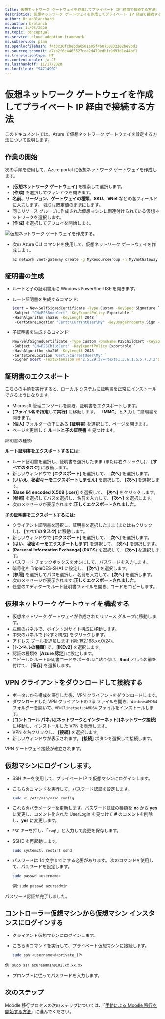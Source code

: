 ```yaml
---
title: 仮想ネットワーク ゲートウェイを作成してプライベート IP 経由で接続する方法
description: 仮想ネットワーク ゲートウェイを作成してプライベート IP 経由で接続する方法について説明します。
author: BrianBlanchard
ms.author: brblanch
ms.date: 11/06/2020
ms.topic: conceptual
ms.service: cloud-adoption-framework
ms.subservice: plan
ms.openlocfilehash: f4b3c36fcbebda0501a05f4b0751832202be9bd2
ms.sourcegitcommit: a7eb2f6c4465527cca2d479edbfc9d93d1e44bf1
ms.translationtype: HT
ms.contentlocale: ja-JP
ms.lasthandoff: 11/17/2020
ms.locfileid: "94714907"
---
```

# <a name="how-to-create-a-virtual-network-gateway-and-connect-through-a-private-ip"></a>仮想ネットワーク ゲートウェイを作成してプライベート IP 経由で接続する方法

このドキュメントでは、Azure で仮想ネットワーク ゲートウェイを設定する方法について説明します。

## <a name="getting-started"></a>作業の開始

次の手順を使用して、Azure portal に仮想ネットワーク ゲートウェイを作成します。

- **[仮想ネットワーク ゲートウェイ]** を検索して選択します。
- **[作成]** を選択してウィンドウを開きます。
- **名前、リージョン、ゲートウェイの種類、SKU**、**VNet** などの各フィールドに入力します。 残りは既定値のままにします。
- 同じリソース グループに作成された仮想マシンに関連付けられている仮想ネットワークを選択します。
- **[作成]** を選択してデプロイを開始します。

![仮想ネットワーク ゲートウェイを作成する。](images/vpn-gateway.png)

- 次の Azure CLI コマンドを使用して、仮想ネットワーク ゲートウェイを作成します。

    ```bash
    az network vnet-gateway create -g MyResourceGroup -n MyVnetGateway --public-ip-address MyGatewayIp --vnet MyVnet --gateway-type Vpn --sku VpnGw1 --vpn-type RouteBased --no-wait
    ```

## <a name="generate-certificates"></a>証明書の生成

- ルートと子の証明書用に Windows PowerShell ISE を開きます。

- ルート証明書を生成するコマンド:

  ```bash
  $cert = New-SelfSignedCertificate -Type Custom -KeySpec Signature `
  -Subject "CN=P2SRootCert" -KeyExportPolicy Exportable `
  -HashAlgorithm sha256 -KeyLength 2048 `
   -CertStoreLocation "Cert:\CurrentUser\My" -KeyUsageProperty Sign -KeyUsage CertSign
  ```

- 子証明書を生成するコマンド:

  ```bash
  New-SelfSignedCertificate -Type Custom -DnsName P2SChildCert -KeySpec Signature `
  -Subject "CN=P2SChildCert" -KeyExportPolicy Exportable `
  -HashAlgorithm sha256 -KeyLength 2048 `
  -CertStoreLocation "Cert:\CurrentUser\My" `
  -Signer $cert -TextExtension @("2.5.29.37={text}1.3.6.1.5.5.7.3.2")
  ```

## <a name="export-certificates"></a>証明書のエクスポート

こちらの手順を実行すると、ローカル システムに証明書を正常にインストールできるようになります。

- Microsoft 管理コンソールを開き、証明書をエクスポートします。
- **[ファイル名を指定して実行]** に移動します。 「**MMC**」と入力して証明書を開きます。
- **[個人]** フォルダーの下にある **[証明書]** を選択して、ページを開きます。
- ページを更新して **ルートと子の証明書** を見つけます。

証明書の種類:

**ルート証明書をエクスポートするには:**

- ルート証明書を選択し、証明書を選択したまま (または右クリックし)、 **[すべてのタスク]** に移動します。
- 新しいウィンドウで **[エクスポート]** を選択して、 **[次へ]** を選択します。
- **[いいえ、秘密キーをエクスポートしません]** を選択して、 **[次へ]** を選択します。
- **[Base 64 encoded X.509 (.cer)]** を選択して、 **[次へ]** をクリックします。
- **[参照]** を選択してパスを選択し、名前を入力して、 **[次へ]** を選択します。
- 次のメッセージが表示されます:**正しくエクスポートされました**。

**子の証明書をエクスポートするには:**

- クライアント証明書を選択し、証明書を選択したまま (または右クリックし)、 **[すべてのタスク]** に移動します。
- 新しいウィンドウで **[エクスポート]** を選択して、 **[次へ]** を選択します。
- **[はい**、**秘密キーをエクスポートします]** を選択して、 **[次へ]** を選択します。
- **[Personal Information Exchange]** (**PKCS**) を選択して、 **[次へ]** を選択します。
- パスワード チェックボックスをオンにして、パスワードを入力します。
- 暗号化を TripleDES-SHA1 に設定し、 **[次へ]** を選択します。
- **[参照]** を選択してパスを選択し、名前を入力して、 **[次へ]** を選択します。
- 次のメッセージが表示されます:**正しくエクスポートされました**。
- 任意のエディターでルート証明書ファイルを開き、コードをコピーします。

## <a name="configure-the-virtual-network-gateway"></a>仮想ネットワーク ゲートウェイを構成する

- 仮想ネットワーク ゲートウェイが作成されたリソース グループに移動します。
- 左側のパネルで、ポイント対サイト構成に移動します。
- 中央のパネルで [今すぐ構成] をクリックします。
- アドレス プールを追加します (例: 192.168.xx.0/24)。
- **[トンネルの種類]** で、 **[IKEv2]** を選択します。
- 認証の種類を **[Azure 認定]** に設定します。
- コピーしたルート証明書コードをポータルに貼り付け、**Root** という名前を付けて、 **[保存]** を選択します。

## <a name="download-and-connect-to-the-vpn-client"></a>VPN クライアントをダウンロードして接続する

- ポータルから構成を保存した後、VPN クライアントをダウンロードします。
- ダウンロードした VPN クライアントの zip ファイルを開き、`WindowsAMD64` フォルダーを開いて、`VPNClinetsetupAMD64` ファイルをインストールします。
- **[コントロール パネル]\[ネットワークとインターネット]\[ネットワーク接続]** に移動し、インストールした VPN を表示します。
- VPN を右クリックし、 **[接続]** を選択します。
- 新しいウィンドウが表示されます。 **[接続]** ボタンを選択して接続します。

VPN ゲートウェイ接続が確立されます。

## <a name="log-in-to-the-virtual-machine"></a>仮想マシンにログインします。

- SSH キーを使用して、プライベート IP で仮想マシンにログインします。

- こちらのコマンドを実行して、パスワード認証を設定します。

  ```bash
  sudo vi /etc/ssh/sshd_config
  ```

- これらのパラメーターを更新します。パスワード認証の種類を **no** から **yes** に変更し、コメント化された UserLogin を見つけて **#** のコメントを削除し、**yes** に変更します。

- `ESC` キーを押し、「`:wq!`」と入力して変更を保存します。

- SSHD を再起動します。

  ```bash
  sudo systemctl restart sshd
  ```

- パスワードは 14 文字までにする必要があります。 次のコマンドを使用して、パスワードを設定します。

  ```bash
  sudo passwd <username>
  ```

  例: `sudo passwd azureadmin`

パスワード認証が完了しました。

## <a name="log-in-to-virtual-machine-instance-from-a-controller-virtual-machine"></a>コントローラー仮想マシンから仮想マシン インスタンスにログインする

- クライアント仮想マシンにログインします。

- こちらのコマンドを実行して、プライベート仮想マシンに接続します。

  ```bash
  sudo ssh <username>@<private_IP>
  ```

例: `sudo ssh azureadmin@102.xx.xx.xx`

- プロンプトに従ってパスワードを入力します。

## <a name="next-steps"></a>次のステップ

Moodle 移行プロセスの次のステップについては、「[手動による Moodle 移行を開始する方法](./migration-start.md)」に進んでください。
